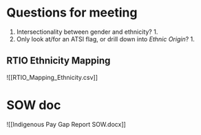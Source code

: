 
# Questions for meeting
1. Intersectionality between gender and ethnicity?
	1. 
2. Only look at/for an ATSI flag, or drill down into *Ethnic Origin*?
	1. 

## RTIO Ethnicity Mapping

![[RTIO_Mapping_Ethnicity.csv]]
# SOW doc
![[Indigenous Pay Gap Report SOW.docx]]